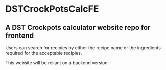 # DSTCrockPotsCalcFE
## A DST Crockpots calculator website repo for frontend

Users can search for recipies by either the recipe name or the ingredients required for the acceptable recipies.

This website will be reliant on a backend version
